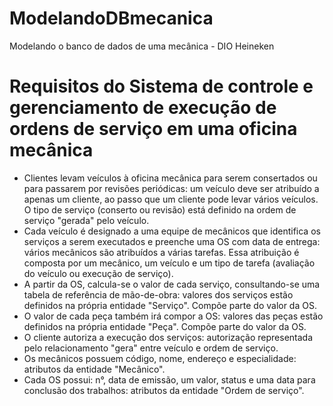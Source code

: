 # ModelandoDBmecanica
Modelando o banco de dados de uma mecânica - DIO Heineken 

# Requisitos do Sistema de controle e gerenciamento de execução de ordens de serviço em uma oficina mecânica

- Clientes levam veículos à oficina mecânica para serem consertados ou para passarem por revisões periódicas: um veículo deve ser atribuído a apenas um cliente, ao passo que um cliente pode levar vários veículos. O tipo de serviço (conserto ou revisão) está definido na ordem de serviço "gerada" pelo veículo.
- Cada veículo é designado a uma equipe de mecânicos que identifica os serviços a serem executados e preenche uma OS com data de entrega: vários mecânicos são atribuídos a várias tarefas. Essa atribuição é composta por um mecânico, um veículo e um tipo de tarefa (avaliação do veículo ou execução de serviço).
- A partir da OS, calcula-se o valor de cada serviço, consultando-se uma tabela de referência de mão-de-obra: valores dos serviços estão definidos na própria entidade "Serviço". Compõe parte do valor da OS.
- O valor de cada peça também irá compor a OS: valores das peças estão definidos na própria entidade "Peça". Compõe parte do valor da OS.
- O cliente autoriza a execução dos serviços: autorização representada pelo relacionamento "gera" entre veículo e ordem de serviço.
- Os mecânicos possuem código, nome, endereço e especialidade: atributos da entidade "Mecânico".
- Cada OS possui: n°, data de emissão, um valor, status e uma data para conclusão dos trabalhos: atributos da entidade "Ordem de serviço".
